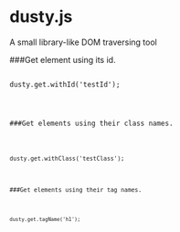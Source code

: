 dusty.js
=====
A small library-like DOM traversing tool

###Get element using its id.
<pre lang="javascript">
<code>
dusty.get.withId('testId');
</pre>

###Get elements using their class names.
<pre lang="javascript">
<code>
dusty.get.withClass('testClass');
</pre>

###Get elements using their tag names.
<pre lang="javascript">
<code>
dusty.get.tagName('h1');
</pre>